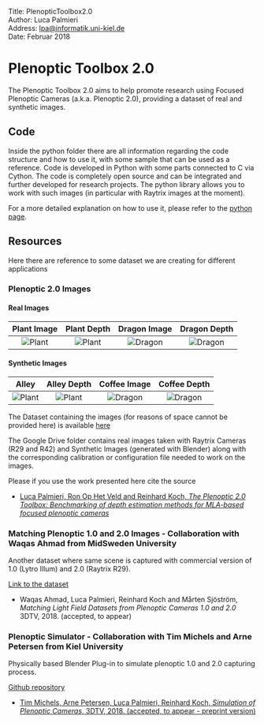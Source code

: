 Title: PlenopticToolbox2.0  
Author: Luca Palmieri  
Address: lpa@informatik.uni-kiel.de  
Date:	Februar 2018

# Plenoptic Toolbox 2.0
The Plenoptic Toolbox 2.0 aims to help promote research using Focused Plenoptic Cameras (a.k.a. Plenoptic 2.0), 
providing a dataset of real and synthetic images.

## Code
Inside the python folder there are all information regarding the code structure and how to use it, with some sample that can be used as a reference. Code is developed in Python with some parts connected to C via Cython.
The code is completely open source and can be integrated and further developed for research projects.
The python library allows you to work with such images (in particular with Raytrix images at the moment).

For a more detailed explanation on how to use it, please refer to the [python page](https://github.com/PlenopticToolbox/PlenopticToolbox2.0/tree/master/python).

## Resources
Here there are reference to some dataset we are creating for different applications

### Plenoptic 2.0 Images
#### Real Images

Plant Image                |  Plant Depth              | Dragon Image              | Dragon Depth              |
:-------------------------:|:-------------------------:|:-------------------------:|:-------------------------:|
![Plant](https://github.com/PlenopticToolbox/PlenopticToolbox2.0/blob/master/THUMBNAILS/Plant_small.png) | ![Plant](https://github.com/PlenopticToolbox/PlenopticToolbox2.0/blob/master/THUMBNAILS/Plant_DEPTH_small.png) | ![Dragon](https://github.com/PlenopticToolbox/PlenopticToolbox2.0/blob/master/THUMBNAILS/Dragon_small.png) | ![Dragon](https://github.com/PlenopticToolbox/PlenopticToolbox2.0/blob/master/THUMBNAILS/Dragon_DEPTH_small.png)


#### Synthetic Images

Alley                      |  Alley Depth              | Coffee Image              | Coffee Depth              |
:-------------------------:|:-------------------------:|:-------------------------:|:-------------------------:|
![Plant](https://github.com/PlenopticToolbox/PlenopticToolbox2.0/blob/master/THUMBNAILS/alley_light.png) | ![Plant](https://github.com/PlenopticToolbox/PlenopticToolbox2.0/blob/master/THUMBNAILS/alley_light_disp.png) | ![Dragon](https://github.com/PlenopticToolbox/PlenopticToolbox2.0/blob/master/THUMBNAILS/coffee_rose_largest_small.png) | ![Dragon](https://github.com/PlenopticToolbox/PlenopticToolbox2.0/blob/master/THUMBNAILS/coffee_rose_largest_disp_small.png)

The Dataset containing the images (for reasons of space cannot be provided here) is available [here](https://drive.google.com/open?id=17I6nTf4GLYiO9fdWITEy155F-OaonaeQ) 

The Google Drive folder contains real images taken with Raytrix Cameras (R29 and R42) and Synthetic Images (generated with Blender) along with the corresponding calibration or configuration file needed to work on the images.

Please if you use the work presented here cite the source
- [Luca Palmieri, Ron Op Het Veld and Reinhard Koch, _The Plenoptic 2.0 Toolbox: Benchmarking of depth estimation methods for MLA-based focused plenoptic cameras_](https://github.com/PlenopticToolbox/PlenopticToolbox2.0/tree/master/Publications/PreprintICIP2018.pdf)


### Matching Plenoptic 1.0 and 2.0 Images - Collaboration with Waqas Ahmad from MidSweden University
Another dataset where same scene is captured with commercial version of 1.0 (Lytro Illum) and 2.0 (Raytrix R29).

[Link to the dataset](https://figshare.com/articles/The_Plenoptic_Dataset/6115487)

- Waqas Ahmad, Luca Palmieri, Reinhard Koch and Mårten Sjöström, _Matching Light Field Datasets from Plenoptic Cameras 1.0 and 2.0_
3DTV, 2018. (accepted, to appear)


### Plenoptic Simulator - Collaboration with Tim Michels and Arne Petersen from Kiel University
Physically based Blender Plug-in to simulate plenoptic 1.0 and 2.0 capturing process.

[Github repository](https://github.com/Arne-Petersen/Plenoptic-Simulation)

- [ Tim Michels, Arne Petersen, Luca Palmieri, Reinhard Koch, _Simulation of Plenoptic Cameras_, 3DTV, 2018. (accepted, to appear - preprint version) ](http://data.mip.informatik.uni-kiel.de:555/wwwadmin/Publica/2018/2018_Michels_Simulation%20of%20Plenoptic%20Cameras.pdf)



